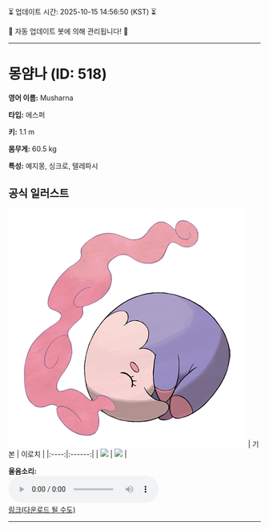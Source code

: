 
⏳ 업데이트 시간: 2025-10-15 14:56:50 (KST) ⏳

🤖 자동 업데이트 봇에 의해 관리됩니다! 🤖

---

# 몽얌나 (ID: 518)
**영어 이름:** Musharna

**타입:** 에스퍼

**키:** 1.1 m

**몸무게:** 60.5 kg

**특성:** 예지몽, 싱크로, 텔레파시

## 공식 일러스트
![](https://raw.githubusercontent.com/PokeAPI/sprites/master/sprites/pokemon/other/official-artwork/518.png)
| 기본 | 이로치 |
|:----:|:------:|
| <img src="http://play.pokemonshowdown.com/sprites/ani/musharna.gif" width="200"> | <img src="http://play.pokemonshowdown.com/sprites/ani-shiny/musharna.gif" width="200"> |

**울음소리:**<br><audio controls src="https://raw.githubusercontent.com/PokeAPI/cries/main/cries/pokemon/latest/518.ogg"></audio><br> [링크(다운로드 될 수도)](https://raw.githubusercontent.com/PokeAPI/cries/main/cries/pokemon/latest/518.ogg)


---
